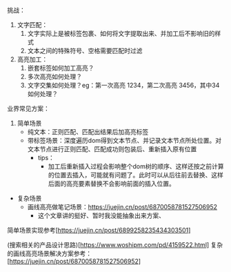 挑战：
1. 文字匹配：
	1. 文字实际上是被标签包裹、如何将文字提取出来、并加工后不影响旧的样式
	2. 文本之间的特殊符号、空格需要匹配时过滤
2. 高亮加工：
	1. 嵌套标签如何加工高亮？
	2. 多次高亮如何处理？
	3. 文字交集如何处理？eg：第一次高亮 1234，第二次高亮 3456，其中34如何处理？


业界常见方案：
1. 简单场景
	* 纯文本：正则匹配、匹配出结果后加高亮标签
	* 带标签场景：深度遍历dom得到文本节点、并记录文本节点所处位置。对文本节点进行正则匹配、匹配成功则包装后、重新插入原有位置
		* tips：
			* 加工后重新插入过程会影响整个dom树的顺序、这样还按之前计算的位置去插入，可能就有问题了。此时可以从后往前去替换、这样后面的高亮要素替换不会影响前面的插入位置。
* 复杂场景
	* 画线高亮做笔记场景：https://juejin.cn/post/6870058781527506952
		* 这个文章讲的挺好、暂时我没能抽象出来方案、


简单场景实现参考[https://juejin.cn/post/6899258235434303501]

(搜索相关的产品设计思路)[https://www.woshipm.com/pd/4159522.html]
复杂的画线高亮场景解决方案参考：[https://juejin.cn/post/6870058781527506952]


